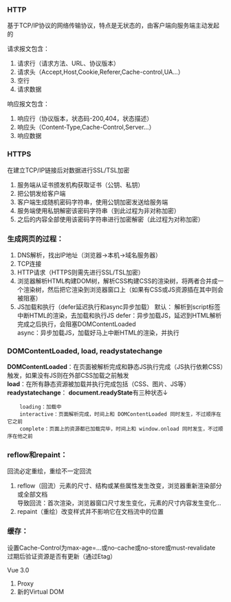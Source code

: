 ### HTTP  
基于TCP/IP协议的网络传输协议，特点是无状态的，由客户端向服务端主动发起的

请求报文包含：  
1. 请求行（请求方法、URL、协议版本）  
2. 请求头（Accept,Host,Cookie,Referer,Cache-control,UA...）  
3. 空行  
4. 请求数据  

响应报文包含：  
1. 响应行（协议版本，状态码-200,404，状态描述）  
2. 响应头（Content-Type,Cache-Control,Server...）  
3. 响应数据  
  
### HTTPS
在建立TCP/IP链接后对数据进行SSL/TSL加密  
1. 服务端从证书颁发机构获取证书（公钥、私钥）  
2. 把公钥发给客户端  
3. 客户端生成随机密码字符串，使用公钥加密发送给服务端  
4. 服务端使用私钥解密该密码字符串（到此过程为非对称加密）  
5. 之后的内容全部使用该密码字符串进行加密解密（此过程为对称加密）  

### 生成网页的过程：
1. DNS解析，找出IP地址（浏览器->本机->域名服务器）  
2. TCP连接  
3. HTTP请求（HTTPS则需先进行SSL/TSL加密）  
4. 浏览器解析HTML构建DOM树，解析CSS构建CSS的渲染树，将两者合并成一个渲染树，然后把它渲染到浏览器窗口上（如果有CSS或JS资源插在其中则会被阻塞）  
5. JS加载和执行（defer延迟执行和async异步加载）
	默认： 解析到script标签中断HTML的渲染，去加载和执行JS 
	defer：异步加载JS，延迟到HTML解析完成之后执行，会阻塞DOMContentLoaded  
	async：异步加载JS，加载好马上中断HTML的渲染，并执行  
	
### DOMContentLoaded, load, readystatechange
**DOMContentLoaded**：在页面被解析完成和静态JS执行完成（JS执行依赖CSS）触发，如果没有JS则在外部CSS加载之前触发  
**load**：在所有静态资源被加载并执行完成包括（CSS、图片、JS等）  
**readystatechange**： **document.readyState**有三种状态↓  

		loading：加载中  
		interactive：页面解析完成，时间上和 DOMContentLoaded 同时发生，不过顺序在它之前  
		complete：页面上的资源都已加载完毕，时间上和 window.onload 同时发生，不过顺序在他之前  

### reflow和repaint：
回流必定重绘，重绘不一定回流  
1. reflow（回流）元素的尺寸、结构或某些属性发生改变，浏览器重新渲染部分或全部文档  
	导致回流：首次渲染，浏览器窗口尺寸发生变化，元素的尺寸内容发生变化...  
2. repaint（重绘）改变样式并不影响它在文档流中的位置  

### 缓存：  
设置Cache-Control为max-age=...或no-cache或no-store或must-revalidate  
过期后验证资源是否有更新（通过Etag）  

Vue 3.0
1. Proxy
2. 新的Virtual DOM